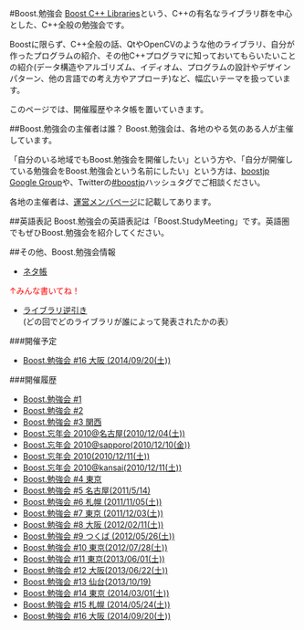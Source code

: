 #Boost.勉強会
[Boost C++ Libraries](http://www.boost.org/)という、C++の有名なライブラリ群を中心とした、C++全般の勉強会です。

Boostに限らず、C++全般の話、QtやOpenCVのような他のライブラリ、自分が作ったプログラムの紹介、その他C++プログラマに知っておいてもらいたいことの紹介(データ構造やアルゴリズム、イディオム、プログラムの設計やデザインパターン、他の言語での考え方やアプローチ)など、幅広いテーマを扱っています。 

このページでは、開催履歴やネタ帳を置いていきます。

##Boost.勉強会の主催者は誰？
Boost.勉強会は、各地のやる気のある人が主催しています。

「自分のいる地域でもBoost.勉強会を開催したい」という方や、「自分が開催している勉強会をBoost.勉強会という名前にしたい」という方は、[boostjp Google Group](https://groups.google.com/group/boostjp)や、Twitterの[#boostjp](http://twitter.com/search?q=%23boostjp)ハッシュタグでご相談ください。 

各地の主催者は、[運営メンバページ](https://sites.google.com/site/boostjp/the-team)に記載してあります。


##英語表記
Boost.勉強会の英語表記は「Boost.StudyMeeting」です。英語圏でもぜひBoost.勉強会を紹介してください。


##その他、Boost.勉強会情報
- [ネタ帳](https://sites.google.com/site/boostjp/study_meeting/idea)

<font color="red">↑みんな書いてね！</font>

- [ライブラリ逆引き](https://sites.google.com/site/boostjp/study_meeting/reversed_index) (どの回でどのライブラリが誰によって発表されたかの表）


###開催予定
- [Boost.勉強会 #16 大阪 (2014/09/20(土))](https://sites.google.com/site/boostjp/study_meeting/study16)


###開催履歴
- [Boost.勉強会 #1](https://sites.google.com/site/boostjp/study_meeting/study1)
- [Boost.勉強会 #2](https://sites.google.com/site/boostjp/study_meeting/study2)
- [Boost.勉強会 #3 関西](https://sites.google.com/site/boostjp/study_meeting/study3)
- [Boost.忘年会 2010@名古屋(2010/12/04(土))](https://sites.google.com/site/boostjp/study_meeting/boost-bounenkai--2010-nagoya)
- [Boost.忘年会 2010@sapporo(2010/12/10(金))](https://sites.google.com/site/boostjp/study_meeting/year_end_party2010_at_sapporo)
- [Boost.忘年会 2010(2010/12/11(土))](https://sites.google.com/site/boostjp/study_meeting/year-end-party2010)
- [Boost.忘年会 2010@kansai(2010/12/11(土))](http://atnd.org/events/10128)
- [Boost.勉強会 #4 東京](https://sites.google.com/site/boostjp/study_meeting/study4)
- [Boost.勉強会 #5 名古屋(2011/5/14)](https://sites.google.com/site/boostjp/study_meeting/study5)
- [Boost.勉強会 #6 札幌 (2011/11/05(土))](https://sites.google.com/site/boostjp/study_meeting/study6)
- [Boost.勉強会 #7 東京 (2011/12/03(土))](https://sites.google.com/site/boostjp/study_meeting/study7)
- [Boost.勉強会 #8 大阪 (2012/02/11(土))](https://sites.google.com/site/boostjp/study_meeting/study8)
- [Boost.勉強会 #9 つくば (2012/05/26(土))](https://sites.google.com/site/boostjp/study_meeting/study9)
- [Boost.勉強会 #10 東京(2012/07/28(土))](https://sites.google.com/site/boostjp/study_meeting/study10)
- [Boost.勉強会 #11 東京(2013/06/01(土))](https://sites.google.com/site/boostjp/study_meeting/study11)
- [Boost.勉強会 #12 大阪(2013/06/22(土))](https://sites.google.com/site/boostjp/study_meeting/study12)
- [Boost.勉強会 #13 仙台(2013/10/19)](https://sites.google.com/site/boostjp/study_meeting/study13)
- [Boost.勉強会 #14 東京 (2014/03/01(土))](https://sites.google.com/site/boostjp/study_meeting/study14)
- [Boost.勉強会 #15 札幌 (2014/05/24(土))](https://sites.google.com/site/boostjp/study_meeting/study15)
- [Boost.勉強会 #16 大阪 (2014/09/20(土))](https://sites.google.com/site/boostjp/study_meeting/study16)

